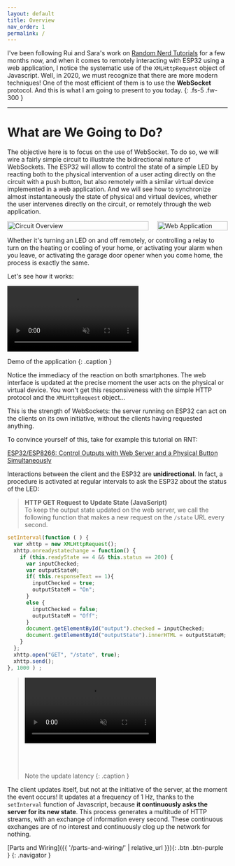 ```yaml
---
layout: default
title: Overview
nav_order: 1
permalink: /
---
```


I've been following Rui and Sara's work on [Random Nerd Tutorials][rnt] for a few months now, and when it comes to remotely interacting with ESP32 using a web application, I notice the systematic use of the `XMLHttpRequest` object of Javascript. Well, in 2020, we must recognize that there are more modern techniques! One of the most efficient of them is to use the **WebSocket** protocol. And this is what I am going to present to you today.
{: .fs-5 .fw-300 }

- - -

# What are We Going to Do?

The objective here is to focus on the use of WebSocket. To do so, we will wire a fairly simple circuit to illustrate the bidirectional nature of WebSockets. The ESP32 will allow to control the state of a simple LED by reacting both to the physical intervention of a user acting directly on the circuit with a push button, but also remotely with a similar virtual device implemented in a web application. And we will see how to synchronize almost instantaneously the state of physical and virtual devices, whether the user intervenes directly on the circuit, or remotely through the web application.

<div class="img-center" style="display:grid;grid-template-columns:2fr 1fr;grid-gap:20px;align-items:center;">
<img style="width:100%;" class="shadow" src="{{ 'images/circuit-1024x768.jpg' | relative_url }}" alt="Circuit Overview" />
<img style="width:100%;" src="{{ 'images/webapp-off-414x833.png' | relative_url }}" alt="Web Application" />
</div>

Whether it's turning an LED on and off remotely, or controlling a relay to turn on the heating or cooling of your home, or activating your alarm when you leave, or activating the garage door opener when you come home, the process is exactly the same.

Let's see how it works:

<div class="video-wrapper full-width shadow with-caption">
    <video class="video" autoplay muted loop>
        <source src="{{ 'videos/demo.mp4' | relative_url }}" type="video/mp4" />
        Your browser does not support the video tag.
    </video>
</div>

Demo of the application
{: .caption }

Notice the immediacy of the reaction on both smartphones. The web interface is updated at the precise moment the user acts on the physical or virtual device. You won't get this responsiveness with the simple HTTP protocol and the `XMLHttpRequest` object...

This is the strength of WebSockets: the server running on ESP32 can act on the clients on its own initiative, without the clients having requested anything.

To convince yourself of this, take for example this tutorial on RNT:

[ESP32/ESP8266: Control Outputs with Web Server and a Physical Button Simultaneously][rnt-tuto]

Interactions between the client and the ESP32 are **unidirectional**. In fact, a procedure is activated at regular intervals to ask the ESP32 about the status of the LED:

> **HTTP GET Request to Update State (JavaScript)**  
> To keep the output state updated on the web server, we call the following function that makes a new request on the `/state` URL every second.
>
```js
setInterval(function ( ) {
  var xhttp = new XMLHttpRequest();
  xhttp.onreadystatechange = function() {
    if (this.readyState == 4 && this.status == 200) {
      var inputChecked;
      var outputStateM;
      if( this.responseText == 1){ 
        inputChecked = true;
        outputStateM = "On";
      }
      else { 
        inputChecked = false;
        outputStateM = "Off";
      }
      document.getElementById("output").checked = inputChecked;
      document.getElementById("outputState").innerHTML = outputStateM;
    }
  };
  xhttp.open("GET", "/state", true);
  xhttp.send();
}, 1000 ) ;
```
>
> <div class="video-wrapper shadow with-caption" style="width:360px;height:202px;">
>  <video class="video" autoplay muted loop>
>   <source src="{{ 'videos/rnt-remote-control.mp4' | relative_url }}" type="video/mp4" />
>   Your browser does not support the video tag.
>  </video>
> </div>
>
> Note the update latency
> {: .caption }

The client updates itself, but not at the initiative of the server, at the moment the event occurs! It updates at a frequency of 1 Hz, thanks to the `setInterval` function of Javascript, because **it continuously asks the server for its new state**. This process generates a multitude of HTTP streams, with an exchange of information every second. These continuous exchanges are of no interest and continuously clog up the network for nothing.

[Parts and Wiring]({{ '/parts-and-wiring/' | relative_url }}){: .btn .btn-purple }
{: .navigator }



[rnt]:      https://randomnerdtutorials.com/
[rnt-tuto]: https://randomnerdtutorials.com/esp32-esp8266-web-server-physical-button/